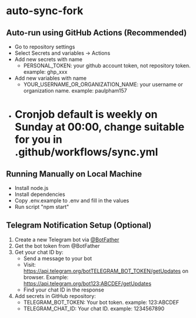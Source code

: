 # auto-sync-fork

## Auto-run using GitHub Actions (Recommended)

- Go to repository settings
- Select Secrets and variables → Actions
- Add new secrets with name
  - PERSONAL_TOKEN: your github account token, not repository token. example: ghp_xxx
- Add new variables with name
  - YOUR_USERNAME_OR_ORGANIZATION_NAME: your username or organization name. example: paulpham157
- # Cronjob default is weekly on Sunday at 00:00, change suitable for you in .github/workflows/sync.yml

## Running Manually on Local Machine

- Install node.js
- Install dependencies
- Copy .env.example to .env and fill in the values
- Run script "npm start"

## Telegram Notification Setup (Optional)

1. Create a new Telegram bot via [@BotFather](https://t.me/botfather)
2. Get the bot token from @BotFather
3. Get your chat ID by:
   - Send a message to your bot
   - Visit: https://api.telegram.org/botTELEGRAM_BOT_TOKEN/getUpdates on browser. Example: https://api.telegram.org/bot123:ABCDEF/getUpdates
   - Find your chat ID in the response
4. Add secrets in GitHub repository:
   - TELEGRAM_BOT_TOKEN: Your bot token. example: 123:ABCDEF
   - TELEGRAM_CHAT_ID: Your chat ID. example: 1234567890
